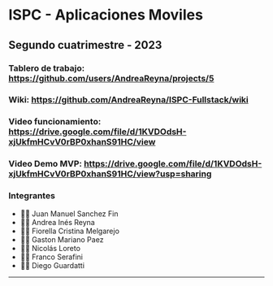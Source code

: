 # ISPC - Aplicaciones Moviles
## Segundo cuatrimestre - 2023

### Tablero de trabajo: https://github.com/users/AndreaReyna/projects/5

### Wiki: https://github.com/AndreaReyna/ISPC-Fullstack/wiki

### Video funcionamiento: https://drive.google.com/file/d/1KVDOdsH-xjUkfmHCvV0rBP0xhanS91HC/view

### Video Demo MVP: https://drive.google.com/file/d/1KVDOdsH-xjUkfmHCvV0rBP0xhanS91HC/view?usp=sharing

### Integrantes
* 👨‍💻 Juan Manuel Sanchez Fin
* 👩‍🏫 Andrea Inés Reyna
* 👩‍🏫 Fiorella Cristina Melgarejo
* 👨‍💻 Gaston Mariano Paez
* 👨‍💻 Nicolás Loreto
* 👨‍💻 Franco Serafini
* 👨‍💻 Diego Guardatti 

___
